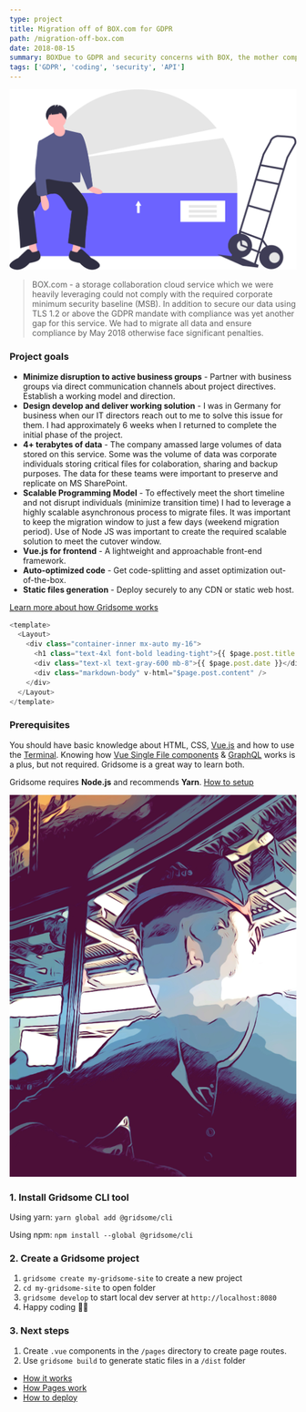 ```yaml
---
type: project
title: Migration off of BOX.com for GDPR
path: /migration-off-box.com
date: 2018-08-15
summary: BOXDue to GDPR and security concerns with BOX, the mother company demanded our LoB to cease or face fines. Using the BOX API service, I was able to create a scalable process to move all company data successfully from box.com to Microsoft's O365 onedrive.com solution.
tags: ['GDPR', 'coding', 'security', 'API']
---
```


![background](../static/zenHeavyBox.svg)

> BOX.com - a storage collaboration cloud service which we were heavily leveraging could not comply with the required corporate minimum security baseline (MSB). In addition to secure our data using TLS 1.2 or above the GDPR mandate with compliance was yet another gap for this service. We had to migrate all data and ensure compliance by May 2018 otherwise face significant penalties. 

### Project goals

- **Minimize disruption to active business groups** - Partner with business groups via direct communication channels about project directives. Establish a working model and direction.
- **Design develop and deliver working solution** - I was in Germany for business when our IT directors reach out to me to solve this issue for them. I had approximately 6 weeks when I returned to complete the initial phase of the project.
- **4+ terabytes of data** - The company amassed large volumes of data stored on this service. Some was the volume of data was corporate individuals storing critical files for colaboration, sharing and backup purposes. The data for these teams were important to preserve and replicate on MS SharePoint.
- **Scalable Programming Model** - To effectively meet the short timeline and not disrupt individuals (minimize transition time) I had to leverage a highly scalable asynchronous process to migrate files. It was important to keep the migration window to just a few days (weekend migration period). Use of Node JS was important to create the required scalable solution to meet the cutover window. 
- **Vue.js for frontend** - A lightweight and approachable front-end framework.
- **Auto-optimized code** - Get code-splitting and asset optimization out-of-the-box.
- **Static files generation** - Deploy securely to any CDN or static web host.

[Learn more about how Gridsome works](/docs/how-it-works)

```js
<template>
  <Layout>
    <div class="container-inner mx-auto my-16">
      <h1 class="text-4xl font-bold leading-tight">{{ $page.post.title }}</h1>
      <div class="text-xl text-gray-600 mb-8">{{ $page.post.date }}</div>
      <div class="markdown-body" v-html="$page.post.content" />
    </div>
  </Layout>
</template>
```


### Prerequisites
You should have basic knowledge about HTML, CSS, [Vue.js](https://vuejs.org) and how to use the [Terminal](https://www.linode.com/docs/tools-reference/tools/using-the-terminal/). Knowing how [Vue Single File components](https://vuejs.org/v2/guide/single-file-components.html) & [GraphQL](https://www.graphql.com/) works is a plus, but not required. Gridsome is a great way to learn both.

Gridsome requires **Node.js** and recommends **Yarn**. [How to setup](/docs/prerequisites)

![background](./images/onlyOne.jpeg)

### 1. Install Gridsome CLI tool

Using yarn:
`yarn global add @gridsome/cli`

Using npm:
`npm install --global @gridsome/cli`

### 2. Create a Gridsome project

1. `gridsome create my-gridsome-site` to create a new project </li>
2. `cd my-gridsome-site` to open folder
3. `gridsome develop` to start local dev server at `http://localhost:8080`
4. Happy coding 🎉🙌

### 3. Next steps

1. Create `.vue` components in the `/pages` directory to create page routes.
2. Use `gridsome build` to generate static files in a `/dist` folder


- [How it works](/docs/how-it-works)
- [How Pages work](/docs/pages)
- [How to deploy](/docs/deployment)
